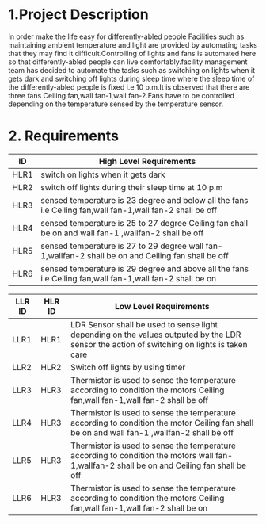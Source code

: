 
# 1.Project Description
In order make the life easy for differently-abled people Facilities such as maintaining ambient temperature and light are provided by automating tasks that they may find it difficult.Controlling of lights and fans is automated here so that differently-abled people can live comfortably.facility management team has decided to automate the tasks such as switching on lights when it gets dark and switching off lights during sleep time where the sleep time of the differently-abled people is fixed i.e 10 p.m.It is observed that there are three fans Ceiling fan,wall fan-1,wall fan-2.Fans have to be controlled depending on the temperature sensed by the temperature sensor.  

# 2. Requirements


| ID |High Level Requirements|
|----|-----------------------|
|HLR1|switch on lights when it gets dark|
|HLR2|switch off lights during their sleep time at 10 p.m|
|HLR3|sensed temperature is 23 degree and below all the fans i.e Ceiling fan,wall fan-1,wall fan-2 shall be off|
|HLR4|sensed temperature is 25 to 27 degree Ceiling fan shall be on and wall fan-1 ,wallfan-2 shall be off|
|HLR5|sensed temperature is 27 to 29 degree wall fan-1,wallfan-2 shall be on and Ceiling fan shall be off|
|HLR6|sensed temperature is 29 degree and above all the fans i.e Ceiling fan,wall fan-1,wall fan-2 shall be on|


| LLR ID |HLR ID| Low Level Requirements |
|--------|------|------------------------|
|LLR1    |HLR1  |LDR Sensor shall be used to sense light depending on the values outputed by the LDR sensor the action of switching on lights is taken care|
|LLR2    |HLR2  |Switch off lights by using timer|
|LLR3    |HLR3  |Thermistor is used to sense the temperature according to condition the motors Ceiling fan,wall fan-1,wall fan-2 shall be off|
|LLR4    |HLR3  |Thermistor is used to sense the temperature according to condition the motor Ceiling fan shall be on and wall fan-1 ,wallfan-2 shall be off|
|LLR5    |HLR3  |Thermistor is used to sense the temperature according to condition the motors wall fan-1,wallfan-2 shall be on and Ceiling fan shall be off|
|LLR6    |HLR3  |Thermistor is used to sense the temperature according to condition the motors  Ceiling fan,wall fan-1,wall fan-2 shall be on |
